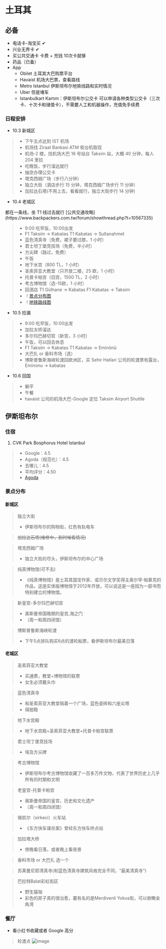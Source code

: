 # 土耳其

## 必备
* 电话卡-淘宝买  ✔
* 兴业无界卡  ✔
* 买公共交通卡 卡费 + 充钱  10次卡就够
* 药品（已备）
* App
  * Obilet 土耳其大巴购票平台
  * Havaist 机场大巴票，查看路线
  * Metro Istanbul 伊斯坦布尔地铁线路和实时情况
  * Uber 但是堵车
  * Istanbulkart Kartım：伊斯坦布尔公交卡 可以申请各种类型公交卡（三次卡、十次卡和储值卡），不需要人工和机器操作，充值免手续费

### 日程安排

* 10.3 新城区
> * 下午五点达到 IST 机场
> * 机场找 Ziraat Bankasi ATM 柜台机取现
> * 机场-2 楼，找机场大巴 16 号站台 Taksim 站，大概 40 分钟，每人 204 里拉
> * 吃晚饭，步行溜达就行
> * 抽空办理公交卡
> * 塔克西姆广场（步行八分钟）
> * 独立大街（酒店步行 15 分钟，塔克西姆广场步行 11 分钟）
> * 加拉达石塔(不用上去，看看就行，独立大街步行 14 分钟)

* 10.4 老城区

<p>都在一条线，坐 T1 线过去就行
[公共交通攻略](https://www.backpackers.com.tw/forum/showthread.php?t=10567335)</p>


> * 9:00 吃早饭，10:00出发
> * F1 Taksim -> Kabatas   T1 Kabatas -> Sultanahmet
> * 蓝色清真寺（免费，裙子要过膝，1 小时）
> * 君士坦丁堡竞技场（免费，半小时）
> * 方尖碑（路过，免费）
> * 午饭 
> * 地下水宫（800 TL，1 小时）
> * 圣索菲亚大教堂（只开放二楼，25 欧，1 小时）
> * 托普卡帕宫（旧宫，1500 TL，2 小时）
> * 考古博物馆（选-15欧，1 小时）
> * 回酒店 T1 Gülhane -> Kabatas F1 Kabatas -> Taksim
> * ！[景点分布图](https://gitee.com/zhang-kai-rui/PersonalDoc/raw/master/Writerside/images/iShot_2024-09-25_15.15.39.png)
> * ！[地铁路线图](https://gitee.com/zhang-kai-rui/PersonalDoc/raw/master/Writerside/images/Istanbul_railway-scaled.webp)


* 10.5  捡漏

> * 9:00 吃早饭，10:00出发 
> * 加拉太桥溜达
> * 多尔玛巴赫切宫（新宫，3 小时）
> * 午饭，可以回去休息
> * F1 Taksim -> Kabatas  T1 Kabatas -> Eminönü
> * 大巴扎 or 香料市场（选）
> * 博斯普鲁斯海峡轮渡回欧洲区，买 Sehir Hatlari 公司的轮渡票有露台，  Eminonu -> kabatas

* 10.6 回国
> * 躺平
> * 午餐
> * havaist 公司的机场大巴-Google 定位 Taksim Airport Shuttle 

## 伊斯坦布尔
### 住宿

1. CVK Park Bosphorus Hotel Istanbul
> * Google：4.5
> * Agoda（规范化）：4.5
> * 去哪儿：4.5
> * 平均评分：4.50
> * [Agoda](https://www.agoda.cn/cvk-park-bosphorus-hotel-istanbul/hotel/istanbul-tr.html?checkin=2024-06-19&checkout=2024-06-20&los=1&rooms=1&adults=1&children=0&cid=1922862&searchrequestid=770fcfdd-6a07-4eb9-9109-bcc63ae0ba24&tag=ffb002ea-8754-45bb-9661-51ea4d1ba1ff&gclid=Cj0KCQjw4MSzBhC8ARIsAPFOuyV8VHM-RVU1eGnwz-DBAvLKR3rFXvonIVR3CWTyEMTWPG4oYazd7cYaAuMbEALw_wcB&ds=aPcGdkjRSoz8GznN)

### 景点分布

#### 新城区
> 独立大街
> * 伊斯坦布尔的购物街，红色有轨电车

> ~~加拉达石塔(维修中，到时候看情况)~~

> 塔克西姆广场
> * 独立大街的尽头，伊斯坦布尔的中心广场

> 纯真博物馆(可不去)
> * 《纯真博物馆》是土耳其国宝作家、诺贝尔文学奖得主奥尔罕·帕慕克的作品，这座实体版博物馆于2012年开放，可以说这是一座因为一部书而特别建立的博物馆。

> 新皇宫-多尔玛巴赫切宫
> * 奥斯曼帝国晚期的皇宫,海之门
> * （周一和周四闭馆）

> 博斯普鲁斯海峡轮渡
> * 下午5点排队购买6点的渡轮船票，看伊斯坦布尔最美日落

#### 老城区
> 圣索菲亚大教堂 
> * 买通票，教堂+博物馆的联票
> * 女生必须戴头巾

> 蓝色清真寺
> * 和圣索菲亚大教堂隔着一个广场，蓝色瓷砖和六座尖塔
> * 得脱鞋

> 地下水宫殿
> * 地下水宫殿+圣索菲亚大教堂+托普卡帕宫联票

> 君士坦丁堡竞技场
> * 埃及方尖碑

> 考古博物馆
> * 伊斯坦布尔考古博物馆收藏了一百多万件文物，代表了世界历史上几乎所有的时期和文明

> 老皇宫-托普卡帕宫
> * 奥斯曼帝国的皇宫，历史和文化遗产
> * （周一和周四闭馆）

> 锡凯尔（sirkeci）火车站
> * 《东方快车谋杀案》曾经东方快车终点站

> 加拉塔大桥
> * 傍晚看日落，或者晚上看夜景

> 香料市场 or 大巴扎 选一个

> 苏莱曼尼耶清真寺(和蓝色清真寺建筑风格完全不同，“最美清真寺”)

> 巴拉特Balat彩虹街区
> * 野生猫咖
> * 彩色的房子真的很治愈，蕞有名的是Merdivenli Yokus街，可以俯瞰金角湾

### 餐厅
* 看小红书收藏或者 Google 高分

> 轮渡点
> ![image](https://gitee.com/zhang-kai-rui/PersonalDoc/raw/master/Writerside/images/21717858653_.pic.jpg)

 
